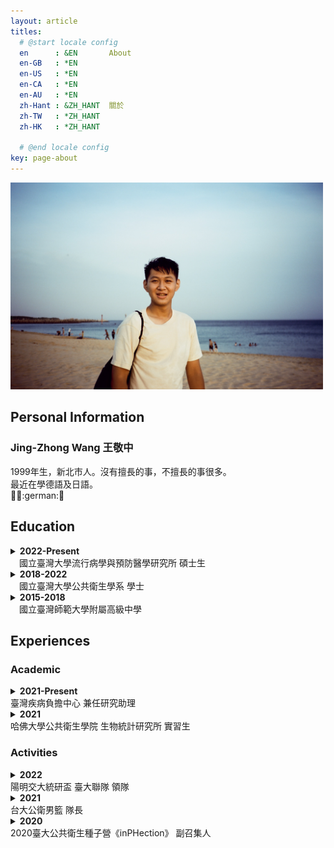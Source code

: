 ```yaml
---
layout: article
titles:
  # @start locale config
  en      : &EN       About
  en-GB   : *EN
  en-US   : *EN
  en-CA   : *EN
  en-AU   : *EN
  zh-Hant : &ZH_HANT  關於
  zh-TW   : *ZH_HANT
  zh-HK   : *ZH_HANT
 
  # @end locale config
key: page-about
---
```


<img src="IMG_5834.JPG" alt="Profile Picture" width="500"/>

## Personal Information
### Jing-Zhong Wang 王敬中
1999年生，新北市人。沒有擅長的事，不擅長的事很多。  
最近在學德語及日語。  
:basketball::volleyball::german::japan:

## Education
<details>
  <summary><b>2022-Present</b><br>&emsp;國立臺灣大學流行病學與預防醫學研究所 碩士生</summary>
    <p>
    &emsp;主修生物醫學統計與資料科學<br>
    &emsp;Master student of Biostatistics and Health Data Science<br>
    &emsp;&emsp;<i>Institute of Epidemiology and Prevent Medicine<br>
    &emsp;&emsp;National Taiwan University</i>
    </p>
</details>
<details>
  <summary><b>2018-2022</b><br>&emsp;國立臺灣大學公共衛生學系 學士</summary>
    <p>
    &emsp;主修生物統計與健康資訊<br>
    &emsp;Bachelor of Science in Public Health<br>
    &emsp;Specialized in Biostatistics and Health Data<br>
    &emsp;&emsp;<i>National Taiwan University</i>
    <ul>
    <li>生物統計學程  Biological Statistics Program</li>
    <li>傳染病學程 (主修流行病學) Infectious Diseases Program (Specialized in Epidemiology)</li>
    <li>健康大數據學程 Big Data in Health Program</li>
    </ul>
    </p>
</details>
<details>
  <summary><b>2015-2018</b><br>&emsp;國立臺灣師範大學附屬高級中學</summary>
    <p>
    &emsp;High School Diploma<br>
    &emsp;&emsp;<i>The Affiliated Senior High School of National Taiwan Normal University</i>
    </p>
</details>

## Experiences

### Academic
<details>
  <summary><b>2021-Present</b><br>
   臺灣疾病負擔中心 兼任研究助理
  </summary>
  <p>
  Learn on:
  <li> Disease burden
  <li> Data visualization using <i>R Shiny</i> and related packages
  <li> Disease burden research using <i>SAS</i> and <i>NHIRD</i>
  </p>
</details>
<details>
  <summary><b>2021</b><br>
   哈佛大學公共衛生學院 生物統計研究所 實習生
  </summary>
  <p>
  （大四上必修 公共衛生實習）<br>
  Work on Mediation analysis in high dimensional data
  
  </p>
</details>

### Activities
<details>
  <summary><b>2022</b><br>
   陽明交大統研盃 臺大聯隊 領隊
  </summary>
  <p>
  排球 亞軍 
  </p>
</details>
<details>
  <summary><b>2021</b><br>
   台大公衛男籃 隊長
  </summary>
  <p>
  2021 公衛盃 亞軍 
  </p>
</details>
<details>
  <summary><b>2020</b><br>
   2020臺大公共衛生種子營《inPHection》 副召集人
  </summary>
  <p>
  </p>
</details>

